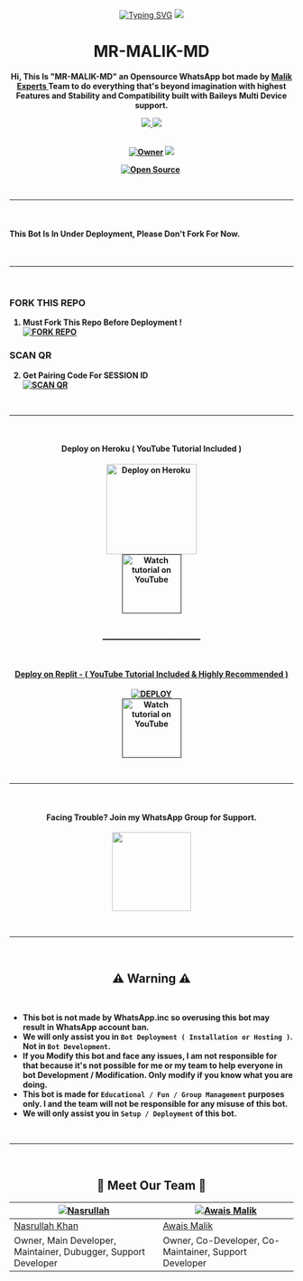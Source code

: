 <p align="center">
    <a href="https://git.io/typing-svg"><img src="https://readme-typing-svg.demolab.com?font=Ribeye&size=50&pause=1000&color=1976D2&center=true&width=910&height=100&lines=I'M+MR-MALIK-MD;Multi+Divice+Whatsapp+UserBot;Created+By+MALIK EXPERTS" alt="Typing SVG" /></a>
<a href="https://github.com/MalikExperts/MR-MALIK-MD">
    <img src="https://i.imgur.com/wsaCsiZ.jpg">
  </a>

<h1 align="center"> MR-MALIK-MD
</h1>

<p align="center"> 
<b>Hi, This Is "MR-MALIK-MD" an Opensource WhatsApp bot made by <a href="https://github.com/MalikExperts">Malik Experts </a> Team to do everything that's beyond imagination with highest <b>Features</b> and <b>Stability</b> and <b>Compatibility</b> built with Baileys Multi Device support.
<br>

<p align="center">
  <a href="https://github.com/MalikExperts/MR-MALIK-MD/fork">
    <img src="https://img.shields.io/github/forks/MalikExperts/MR-MALIK-MD?label=Forks&style=social">
    
    
  <a href="https://github.com/MalikExperts/MR-MALIK-MD/stargazers">
    <img src="https://img.shields.io/github/stars/MalikExperts/MR-MALIK-MD?style=social">
  </a>
  <br><br>
  
<p align="center">
<a href="https://github.com/MalikExperts"><img title="Owner" src="https://img.shields.io/badge/Owner-Malik Experts-orange.svg?style=for-the-badge&logo=github"></a>

 <a href="https://github.com/MalikExperts/MR-MALIK-MD/blob/main/LICENSE.md">
  
<img src='https://img.shields.io/github/license/MalikExperts/MR-MALIK-MD?color=%231e81b0&style=for-the-badge'>

<p align="center">
<a href="https://github.com/MalikExperts"><img title="Open Source" src="https://img.shields.io/badge/Open%20Source-YES-purple.svg?style=for-the-badge"></a>
<a href="https://github.com/MalikExperts"><img title="" src="https://img.shields.io/badge/Maintained-Under Maintenance-green.svg?style=for-the-badge"></a>
</p>
<br>

---
 <br>

 #### This Bot Is In Under Deployment, Please Don't Fork For Now.
 
 <br>

 ---

 <br>
 
### FORK THIS REPO

1. Must Fork This Repo Before Deployment !
   <br> 
<a href="https://github.com/MalikExperts/MR-MALIK-MD/fork"><img title="FORK REPO" src="https://img.shields.io/badge/FORK REPO-h?color=black&style=for-the-badge&logo=stackshare"></a>


### SCAN QR

2. Get Pairing Code For SESSION ID
   <br>
<a href='https://session.guruapi.tech/' target="_blank"><img alt='SCAN QR' src='https://img.shields.io/badge/Scan_qr-100000?style=for-the-badge&logo=scan&logoColor=white&labelColor=black&color=black'/></a>
<br>

---

<br>
<h4 align="center"> Deploy on 
 Heroku ( YouTube Tutorial Included )
</h4>

</p>

<p align="center" >
    <a href="https://heroku.com/deploy?template=https://github.com/MalikExperts/MR-MALIK-MD">
    <img src="https://www.herokucdn.com/deploy/button.png" width="160px" alt="Deploy on Heroku" >
    </a>
    </br>
    <a href=""><img src="https://i.ibb.co/71mYRh4/116-1161192-podcast-subscribe-listen-button-youtube-sign-hd-png.png" alt="Watch tutorial on YouTube" border="0"  width="105">
</p> 
        <p align="center" >
    <br>
    __________________________
    <br>
</p>
    </br>
<h4 align="center"> Deploy on Replit - ( YouTube Tutorial Included & Highly Recommended )
</h4>

<p align="center" >
    <a href='https://repl.it/github/MalikExperts/MR-MALIK-MD' target="_blank"><img alt='DEPLOY' src='https://img.shields.io/badge/-Deploy On Replit-black?style=for-the-badge&logo=replit'/></a>
    <br>     
    <a href=""><img src="https://i.ibb.co/71mYRh4/116-1161192-podcast-subscribe-listen-button-youtube-sign-hd-png.png" alt="Watch tutorial on YouTube" border="0"  width="105">
    </a>
</p> 
<br>


---


<br>
<h4 align="center"> Facing Trouble? Join my WhatsApp Group for Support.
</h4>

<p align="center" >
<a href="https://chat.whatsapp.com/KmDPSsqWrTnCeOZcmXSeTg"><img src="https://img.shields.io/badge/Join Group-25D366?style=for-the-badge&logo=whatsapp&logoColor=white" width="140px">
</a>
</p>
<br>


---
<br>
<h2 align="center">⚠️ Warning ⚠️
</h2>

<br>

- This bot is not made by WhatsApp.inc so overusing this bot may result in WhatsApp account ban.
- We will only assist you in `Bot Deployment ( Installation or Hosting )`. Not in `Bot Development`.
- If you Modify this bot and face any issues, I am not responsible for that because it's not possible for me or my team to help everyone in bot Development / Modification. Only modify if you know what you are doing.
- This bot is made for `Educational / Fun / Group Management` purposes only. I and the team will not be responsible for any misuse of this bot.
- We will only assist you in `Setup / Deployment` of this bot.

<br>

---
<br>


<h2 align="center">🔰 Meet Our Team 🔰
</h2>



[![Nasrullah](https://github.com/Nasrullahmalik.png)](https://github.com/Nasrullahmalik)  | [![Awais Malik](https://github.com/awaiskmalik.png)](https://github.com/awaiskamlik) |
|----|----|
[Nasrullah Khan](https://github.com/Nasrullahmalik)  | [Awais Malik](https://github.com/awaiskmalik) | 
Owner, Main Developer, Maintainer, Dubugger, Support Developer | Owner, Co-Developer, Co-Maintainer, Support Developer
